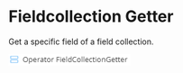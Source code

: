 # Fieldcollection Getter

Get a specific field of a field collection.
 
 ![Setting](../../../img/gridconfig/operator_fieldcollectiongetter_symbol.png)
 

 
 
 



